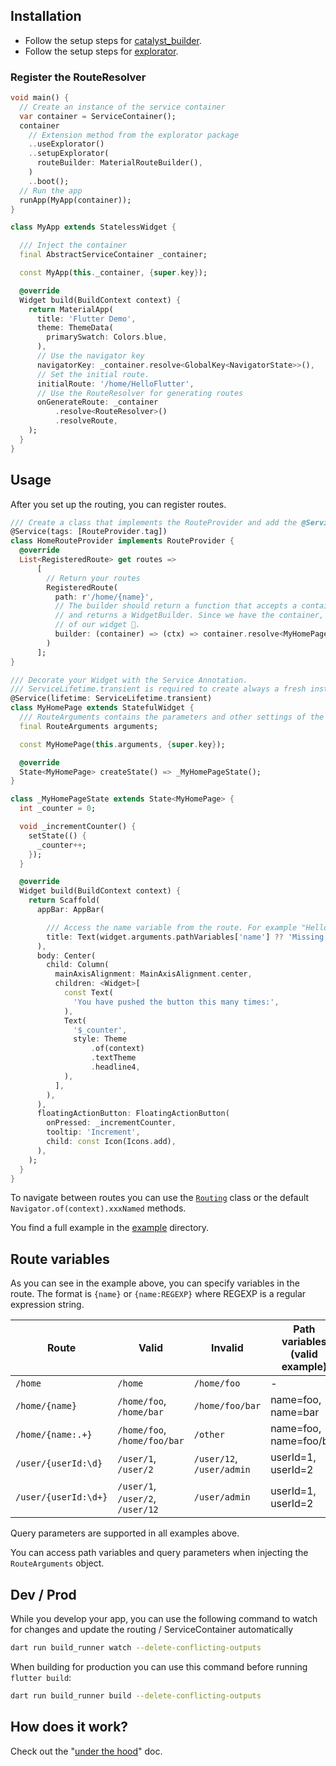 ## Installation

- Follow the setup steps for [catalyst_builder](https://pub.dev/packages/catalyst_builder).
- Follow the setup steps for [explorator](https://pub.dev/packages/explorator/install).

### Register the RouteResolver

```dart
void main() {
  // Create an instance of the service container
  var container = ServiceContainer();
  container
    // Extension method from the explorator package
    ..useExplorator()
    ..setupExplorator(
      routeBuilder: MaterialRouteBuilder(),
    )
    ..boot();
  // Run the app
  runApp(MyApp(container));
}

class MyApp extends StatelessWidget {

  /// Inject the container
  final AbstractServiceContainer _container;

  const MyApp(this._container, {super.key});

  @override
  Widget build(BuildContext context) {
    return MaterialApp(
      title: 'Flutter Demo',
      theme: ThemeData(
        primarySwatch: Colors.blue,
      ),
      // Use the navigator key
      navigatorKey: _container.resolve<GlobalKey<NavigatorState>>(),
      // Set the initial route. 
      initialRoute: '/home/HelloFlutter',
      // Use the RouteResolver for generating routes
      onGenerateRoute: _container
          .resolve<RouteResolver>()
          .resolveRoute,
    );
  }
}

```

## Usage

After you set up the routing, you can register routes.

```dart
/// Create a class that implements the RouteProvider and add the @Service annotation with a tag.
@Service(tags: [RouteProvider.tag])
class HomeRouteProvider implements RouteProvider {
  @override
  List<RegisteredRoute> get routes =>
      [
        // Return your routes
        RegisteredRoute(
          path: r'/home/{name}',
          // The builder should return a function that accepts a container (ServiceContainer from above)
          // and returns a WidgetBuilder. Since we have the container, we can use DI to get the instance
          // of our widget 🙌.
          builder: (container) => (ctx) => container.resolve<MyHomePage>(),
        )
      ];
}

/// Decorate your Widget with the Service Annotation.
/// ServiceLifetime.transient is required to create always a fresh instance of this widget.
@Service(lifetime: ServiceLifetime.transient)
class MyHomePage extends StatefulWidget {
  /// RouteArguments contains the parameters and other settings of the route.
  final RouteArguments arguments;

  const MyHomePage(this.arguments, {super.key});

  @override
  State<MyHomePage> createState() => _MyHomePageState();
}

class _MyHomePageState extends State<MyHomePage> {
  int _counter = 0;

  void _incrementCounter() {
    setState(() {
      _counter++;
    });
  }

  @override
  Widget build(BuildContext context) {
    return Scaffold(
      appBar: AppBar(

        /// Access the name variable from the route. For example "HelloFlutter"
        title: Text(widget.arguments.pathVariables['name'] ?? 'Missing name'),
      ),
      body: Center(
        child: Column(
          mainAxisAlignment: MainAxisAlignment.center,
          children: <Widget>[
            const Text(
              'You have pushed the button this many times:',
            ),
            Text(
              '$_counter',
              style: Theme
                  .of(context)
                  .textTheme
                  .headline4,
            ),
          ],
        ),
      ),
      floatingActionButton: FloatingActionButton(
        onPressed: _incrementCounter,
        tooltip: 'Increment',
        child: const Icon(Icons.add),
      ),
    );
  }
}
```

To navigate between routes you can use the [`Routing`](../lib/src/routing.dart) class or the default `Navigator.of(context).xxxNamed` methods.

You find a full example in the [example](../example) directory.

## Route variables

As you can see in the example above, you can specify variables in the route. The format is `{name}`
or `{name:REGEXP}` where REGEXP is a regular expression string.

| Route                | Valid                            | Invalid                   | Path variables (valid example) |
|----------------------|----------------------------------|---------------------------|--------------------------------|
| `/home`              | `/home`                          | `/home/foo`               | -                              |
| `/home/{name}`       | `/home/foo`, `/home/bar`         | `/home/foo/bar`           | name=foo, name=bar             |
| `/home/{name:.+}`    | `/home/foo`, `/home/foo/bar`     | `/other`                  | name=foo, name=foo/bar         |
| `/user/{userId:\d}`  | `/user/1`, `/user/2`             | `/user/12`, `/user/admin` | userId=1, userId=2             |
| `/user/{userId:\d+}` | `/user/1`, `/user/2`, `/user/12` | `/user/admin`             | userId=1, userId=2             |

Query parameters are supported in all examples above.

You can access path variables and query parameters when injecting the `RouteArguments` object.

## Dev / Prod

While you develop your app, you can use the following command to watch for changes and update the
routing / ServiceContainer automatically

```bash
dart run build_runner watch --delete-conflicting-outputs
```

When building for production you can use this command before running `flutter build`:

```bash
dart run build_runner build --delete-conflicting-outputs
```

## How does it work?
Check out the "[under the hood](./under-the-hood.md)" doc.